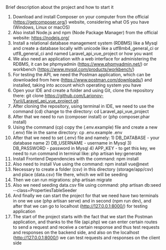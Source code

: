 Brief description about the project and how to start it

1. Download and install Composer on your computer from the official (https://getcomposer.org/) website, considering what OS you have (Windows, Linux or macOS)
2. Also install Node.js and npm (Node Package Manager) from the official website: https://nodejs.org/
3. Install a relational database management system (RDBMS) like a Mysql and create a database locally with unicode like a utf8mb4_general_ci or utf8_general_ci and named Laravel_api_vue_project or how you want
4. We also need an application with a web interface for administering the RDBMS, it can be phpmyadmin (https://www.phpmyadmin.net/) or workbench (https://www.mysql.com/products/workbench/)
5. For testing the API, we need the Postman application, which can be downloaded from here (https://www.postman.com/downloads/) and installed, taking into account which operating system you have
6. Open your IDE and create a folder and using Git, clone the repository there: git clone https://github.com/Larionov-Yurii/Laravel_api_vue_project.git
7. After cloning the repository, using terminal in IDE, we need to use the command (cd) change to the directory: cd Laravel_api_vue_project
8. After that we need to run (composer install) or (php composer.phar install)
9. Using the command (cp) copy the (.env.example) file and create a new (.env) file in the same directory: cp .env.example .env
10. After that we need to set (.env) file and namely: 1) DB_DATABASE - your database name 2) DB_USERNAME - username in Mysql 3) DB_PASSWORD - password in Mysql 4) APP_KEY - to get this key, we need to run command in terminal like: php artisan key:generate
11. Install Frontend Dependencies with the command: npm install
12. Also need to install Vue using the command: npm install vue@next
13. Necessary to create a folder (csv) in this directory (storage/app/csv) and place (data.csv) file there, which we will be seeding
14. Then we can run migrations: php artisan migrate
15. Also we need seeding data.csv file using command: php artisan db:seed --class=PropertiesTableSeeder
16. And finally we can start the project for that we need have two terminals in one we use (php artisan serve) and in second (npm run dev), and after that we can go to localhost (http://127.0.0.1:8000/) for testing application
17. The start of the project starts with the fact that we start the Postman application, and thanks to the file (api.php) we can enter certain routes to send a request and receive a certain response and thus test requests and responses on the backend side, and also on the localhost (http://127.0.0.1:8000/) we can test requests and responses on the client side
